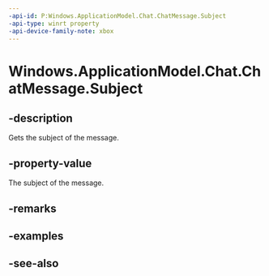 ```yaml
---
-api-id: P:Windows.ApplicationModel.Chat.ChatMessage.Subject
-api-type: winrt property
-api-device-family-note: xbox
---
```


<!-- Property syntax
public string Subject { get;  set; }
-->

# Windows.ApplicationModel.Chat.ChatMessage.Subject

## -description
Gets the subject of the message.

## -property-value
The subject of the message.

## -remarks

## -examples

## -see-also
